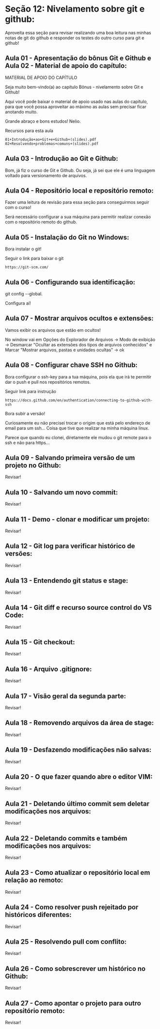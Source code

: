 # Seção 12: Nivelamento sobre git e github:
Aproveita essa seção para revisar realizando uma boa leitura nas minhas notas de git do github e responder os testes do outro curso para git e github!

## Aula 01 - Apresentação do bônus Git e Github e Aula 02 - Material de apoio do capítulo:
MATERIAL DE APOIO DO CAPÍTULO

Seja muito bem-vindo(a) ao capítulo Bônus - nivelamento sobre Git e Github!

Aqui você pode baixar o material de apoio usado nas aulas do capítulo, para que você possa aproveitar ao máximo as aulas sem precisar ficar anotando muito.

Grande abraço e bons estudos! Nelio.

Recursos para esta aula

    01+Introdução+ao+Git+e+Github+(slides).pdf
    02+Resolvendo+problemas+comuns+(slides).pdf

## Aula 03 - Introdução ao Git e Github:
Bom, já fiz o curso de Git e Github. Ou seja, já sei que ele é uma linguagem voltado para versionamento de arquivos.

## Aula 04 - Repositório local e repositório remoto:
Fazer uma leitura de revisão para essa seção para conseguirmos seguir com o curso!

Será necessário configurar a sua máquina para permitir realizar conexão com o repositório remoto do github.

## Aula 05 - Instalação do Git no Windows:
Bora instalar o git!

Seguir o link para baixar o git

    https://git-scm.com/

## Aula 06 - Configurando sua identificação:
git config --global.

Configura aí!

## Aula 07 - Mostrar arquivos ocultos e extensões:
Vamos exibir os arquivos que estão em ocultos!

No window vai em Opções do Explorador de Arquivos -> Modo de exibição -> Desmarcar "Ocultar as extensões dos tipos de arquivos conhecidos" e Marcar "Mostrar arquivos, pastas e unidades ocultas" -> ok

## Aula 08 - Configurar chave SSH no Github:
Bora configurar o ssh-key para a tua máquina, pois ela que irá te permitir dar o push e pull nos repositórios remotos.

Seguir link para instrução

    https://docs.github.com/en/authentication/connecting-to-github-with-ssh

Bora subir a versão!

Curiosamente eu não precisei trocar o origim que está pelo endereço de email para um ssh... Coisa que tive que realizar na minha máquina linux.

Parece que quando eu clonei, diretamente ele mudou o git remote para o ssh e não para https...

## Aula 09 - Salvando primeira versão de um projeto no Github:
Revisar!

## Aula 10 - Salvando um novo commit:
Revisar!

## Aula 11 - Demo - clonar e modificar um projeto:
Revisar!

## Aula 12 - Git log para verificar histórico de versões:
Revisar!

## Aula 13 - Entendendo git status e stage:
Revisar!

## Aula 14 - Git diff e recurso source control do VS Code:
Revisar!

## Aula 15 - Git checkout:
Revisar!

## Aula 16 - Arquivo .gitignore:
Revisar!

## Aula 17 - Visão geral da segunda parte:
Revisar!

## Aula 18 - Removendo arquivos da área de stage:
Revisar!

## Aula 19 - Desfazendo modificações não salvas:
Revisar!

## Aula 20 - O que fazer quando abre o editor VIM:
Revisar!

## Aula 21 - Deletando último commit sem deletar modificações nos arquivos:
Revisar!

## Aula 22 - Deletando commits e também modificações nos arquivos:
Revisar!

## Aula 23 - Como atualizar o repositório local em relação ao remoto:
Revisar!

## Aula 24 - Como resolver push rejeitado por históricos diferentes:
Revisar!

## Aula 25 - Resolvendo pull com conflito:
Revisar!

## Aula 26 - Como sobrescrever um histórico no Github:
Revisar!

## Aula 27 - Como apontar o projeto para outro repositório remoto:
Revisar!
